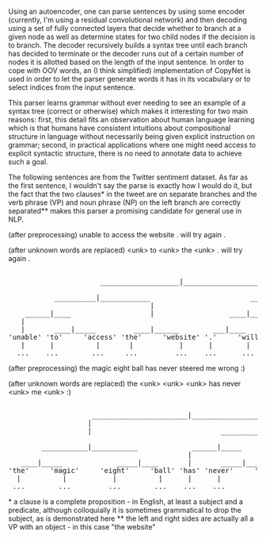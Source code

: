 Using an autoencoder, one can parse sentences by using some encoder (currently, I'm using a residual convolutional network) and then
decoding using a set of fully connected layers that decide whether to branch at a given node as well as determine states for two child nodes if the decision is to branch. The decoder recursively builds a syntax tree until each branch has decided to terminate or the decoder runs out of a certain number of nodes it is allotted based on the length of the input sentence. In order to cope with OOV words, an (I think simplified) implementation of CopyNet is used in order to let the parser generate words it has in its vocabulary or to select indices from the input sentence.

This parser learns grammar without ever needing to see an example of a syntax tree (correct or otherwise) which makes it interesting for two main reasons: first, this detail fits an observation about human language learning which is that humans have consistent intuitions about compositional structure in language without necessarily being given explicit instruction on grammar; second, in practical applications where one might need access to explicit syntactic structure, there is no need to annotate data to achieve such a goal.

The following sentences are from the Twitter sentiment dataset. As far as the first sentence, I wouldn't say the parse is exactly how I would do it, but the fact that the two clauses\* in the tweet are on separate branches and the verb phrase (VP) and noun phrase (NP) on the left branch are correctly separated\*\* makes this parser a promising candidate for general use in NLP.

(after preprocessing) unable to access the website . will try again .

(after unknown words are replaced) \<unk> to \<unk> the \<unk> . will try again .

<pre>                                                                               
                      ___________________|______________________                    
                                                                                   
           __________|____________                        ______|____________       
                                  |                                          |     
    ______|____                   |                  ____|______             |      
   |                                                            |            |      
   |       ____|_____         ____|______        ___|____       |       _____|___   
'unable' 'to'     'access' 'the'     'website' '.'     'will' 'try' 'again'     '.'
   |      |          |       |           |      |        |      |      |         |  
  ...    ...        ...     ...         ...    ...      ...    ...    ...       ...
</pre>

(after preprocessing) the magic eight ball has never steered me wrong :)

(after unknown words are replaced) the \<unk> \<unk> \<unk> has never \<unk> me \<unk> :)

<pre>                                                                                     
                    _______________________|___________________                       
                   |                                                                 
                   |                               ____________|___________           
                                                                           |         
        ___________|___________             ______|_____                   |          
                                           |                                         
   ____|_____             _____|____       |       _____|______        ____|_____     
'the'     'magic'     'eight'     'ball' 'has' 'never'     'steered' 'me'     'wrong'
  |          |           |          |      |      |            |      |          |    
 ...        ...         ...        ...    ...    ...          ...    ...        ...  
</pre>

\* a clause is a complete proposition - in English, at least a subject and a predicate, although colloquially it is sometimes grammatical to drop the subject, as is demonstrated here
\*\* the left and right sides are actually all a VP with an object - in this case "the website"
